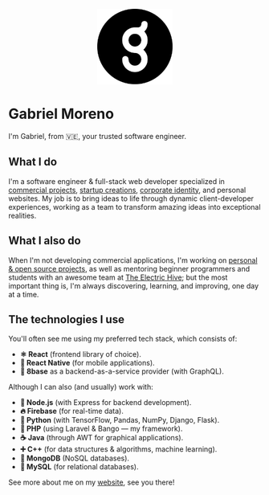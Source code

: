 <p align="center">
  <img src=".github/icon.png" height="150">
</p>

# Gabriel Moreno

I'm Gabriel, from 🇻🇪, your trusted software engineer.

## What I do

I'm a software engineer & full-stack web developer specialized in <u>commercial projects</u>, <u>startup creations</u>, <u>corporate identity</u>, and personal websites. My job is to bring ideas to life through dynamic client-developer experiences, working as a team to transform amazing ideas into exceptional realities.

## What I also do

When I'm not developing commercial applications, I'm working on <u>personal & open source projects</u>, as well as mentoring beginner programmers and students with an awesome team at <u>The Electric Hive</u>; but the most important thing is, I'm always discovering, learning, and improving, one day at a time.

## The technologies I use

You'll often see me using my preferred tech stack, which consists of:

-   **️⚛️ React** (frontend library of choice).
-   **📱 React Native** (for mobile applications).
-   **🎱 8base** as a backend-as-a-service provider (with GraphQL).

Although I can also (and usually) work with:

-   **🐝 Node.js** (with Express for backend development).
-   **🔥 Firebase** (for real-time data).
-   **🐍 Python** (with TensorFlow, Pandas, NumPy, Django, Flask).
-   **🐘 PHP** (using Laravel & Bango — my framework).
-   **☕️ Java** (through AWT for graphical applications).
-   **➕ C++** (for data structures & algorithms, machine learning).
-   **🍃 MongoDB** (NoSQL databases).
-   **🐬 MySQL** (for relational databases).

See more about me on my [website](https://gantoreno.com), see you there!
